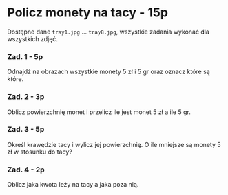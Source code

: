 # Policz monety na tacy - 15p

Dostępne dane `tray1.jpg` … `tray8.jpg`, wszystkie zadania wykonać dla wszystkich zdjęć.

### Zad. 1 - 5p

Odnajdź na obrazach wszystkie monety 5 zł i 5 gr oraz oznacz które są które.

### Zad. 2 - 3p

Oblicz powierzchnię monet i przelicz ile jest monet 5 zł a ile 5 gr.

### Zad. 3 - 5p

Określ krawędzie tacy i wylicz jej powierzchnię. O ile mniejsze są monety 5 zł w stosunku do tacy?

### Zad. 4 - 2p

Oblicz jaka kwota leży na tacy a jaka poza nią.